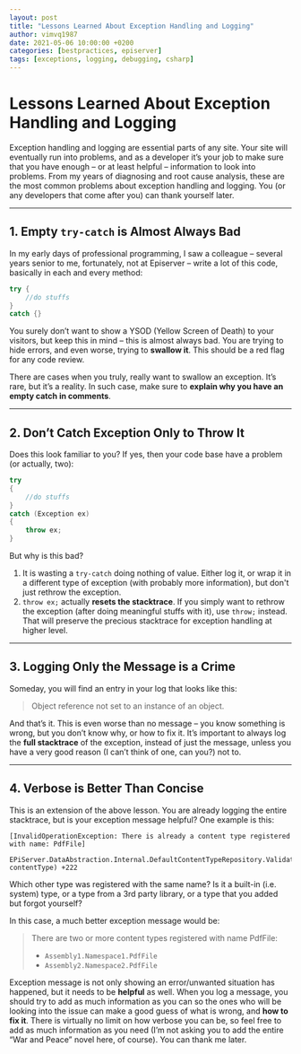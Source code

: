 ```yaml
---
layout: post
title: "Lessons Learned About Exception Handling and Logging"
author: vimvq1987
date: 2021-05-06 10:00:00 +0200
categories: [bestpractices, episerver]
tags: [exceptions, logging, debugging, csharp]
---
```


# Lessons Learned About Exception Handling and Logging

Exception handling and logging are essential parts of any site. Your site will eventually run into problems, and as a developer it’s your job to make sure that you have enough – or at least helpful – information to look into problems. From my years of diagnosing and root cause analysis, these are the most common problems about exception handling and logging. You (or any developers that come after you) can thank yourself later.

---

## 1. Empty `try-catch` is Almost Always Bad

In my early days of professional programming, I saw a colleague – several years senior to me, fortunately, not at Episerver – write a lot of this code, basically in each and every method:

```csharp
try { 
    //do stuffs
}
catch {}
````

You surely don’t want to show a YSOD (Yellow Screen of Death) to your visitors, but keep this in mind – this is almost always bad. You are trying to hide errors, and even worse, trying to **swallow it**. This should be a red flag for any code review.

There are cases when you truly, really want to swallow an exception. It’s rare, but it’s a reality. In such case, make sure to **explain why you have an empty catch in comments**.

-----

## 2\. Don’t Catch Exception Only to Throw It

Does this look familiar to you? If yes, then your code base have a problem (or actually, two):

```csharp
try 
{
    //do stuffs
}
catch (Exception ex)
{
    throw ex;
}
```

But why is this bad?

1.  It is wasting a `try-catch` doing nothing of value. Either log it, or wrap it in a different type of exception (with probably more information), but don't just rethrow the exception.
2.  `throw ex;` actually **resets the stacktrace**. If you simply want to rethrow the exception (after doing meaningful stuffs with it), use `throw;` instead. That will preserve the precious stacktrace for exception handling at higher level.

-----

## 3\. Logging Only the Message is a Crime

Someday, you will find an entry in your log that looks like this:

> Object reference not set to an instance of an object.

And that’s it. This is even worse than no message – you know something is wrong, but you don’t know why, or how to fix it. It’s important to always log the **full stacktrace** of the exception, instead of just the message, unless you have a very good reason (I can’t think of one, can you?) not to.

-----

## 4\. Verbose is Better Than Concise

This is an extension of the above lesson. You are already logging the entire stacktrace, but is your exception message helpful? One example is this:

```
[InvalidOperationException: There is already a content type registered with name: PdfFile]
   EPiServer.DataAbstraction.Internal.DefaultContentTypeRepository.ValidateUniqueness(ContentType contentType) +222
```

Which other type was registered with the same name? Is it a built-in (i.e. system) type, or a type from a 3rd party library, or a type that you added but forgot yourself?

In this case, a much better exception message would be:

> There are two or more content types registered with name PdfFile:
>
>   * `Assembly1.Namespace1.PdfFile`
>   * `Assembly2.Namespace2.PdfFile`

Exception message is not only showing an error/unwanted situation has happened, but it needs to be **helpful** as well. When you log a message, you should try to add as much information as you can so the ones who will be looking into the issue can make a good guess of what is wrong, and **how to fix it**. There is virtually no limit on how verbose you can be, so feel free to add as much information as you need (I’m not asking you to add the entire “War and Peace” novel here, of course). You can thank me later.


